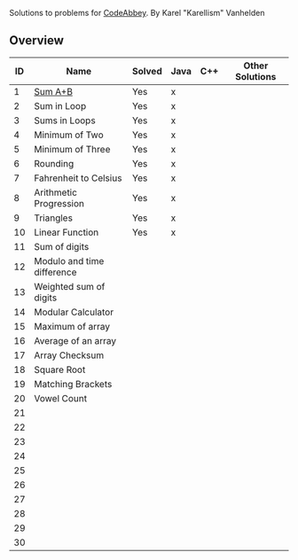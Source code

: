 Solutions to problems for <a href="https://codeabbey.com/" target="_blank">CodeAbbey</a>.
By Karel "Karellism" Vanhelden

## Overview

| ID | Name                                            | Solved | Java | C++ | Other Solutions          |
|----|-------------------------------------------------|--------|------|-----|--------------------------|
| 1  | [Sum A+B](Problem1/README.md)                   | Yes    | x    |     |                          |
| 2  | Sum in Loop                                     | Yes    | x    |     |                          |
| 3  | Sums in Loops                                   | Yes    | x    |     |                          |
| 4  | Minimum of Two                                  | Yes    | x    |     |                          |
| 5  | Minimum of Three                                | Yes    | x    |     |                          |
| 6  | Rounding                                        | Yes    | x    |     |                          |
| 7  | Fahrenheit to Celsius                           | Yes    | x    |     |                          |
| 8  | Arithmetic Progression                          | Yes    | x    |     |                          |
| 9  | Triangles                                       | Yes    | x    |     |                          |
| 10 | Linear Function                                 | Yes    | x    |     |                          |
| 11 | Sum of digits                                   |        |      |     |                          |
| 12 | Modulo and time difference                      |        |      |     |                          |
| 13 | Weighted sum of digits                          |        |      |     |                          |
| 14 | Modular Calculator                              |        |      |     |                          |
| 15 | Maximum of array                                |        |      |     |                          |
| 16 | Average of an array                             |        |      |     |                          |
| 17 | Array Checksum                                  |        |      |     |                          |
| 18 | Square Root                                     |        |      |     |                          |
| 19 | Matching Brackets                               |        |      |     |                          |
| 20 | Vowel Count                                     |        |      |     |                          |
| 21 |                                                 |        |      |     |                          |
| 22 |                                                 |        |      |     |                          |
| 23 |                                                 |        |      |     |                          |
| 24 |                                                 |        |      |     |                          |
| 25 |                                                 |        |      |     |                          |
| 26 |                                                 |        |      |     |                          |
| 27 |                                                 |        |      |     |                          |
| 28 |                                                 |        |      |     |                          |
| 29 |                                                 |        |      |     |                          |
| 30 |                                                 |        |      |     |                          |
